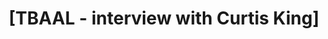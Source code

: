 ---
layout: manifest
title: "[TBAAL - interview with Curtis King]"
manifest_name: "-tbaal-interview-with-curtis-king-"

---